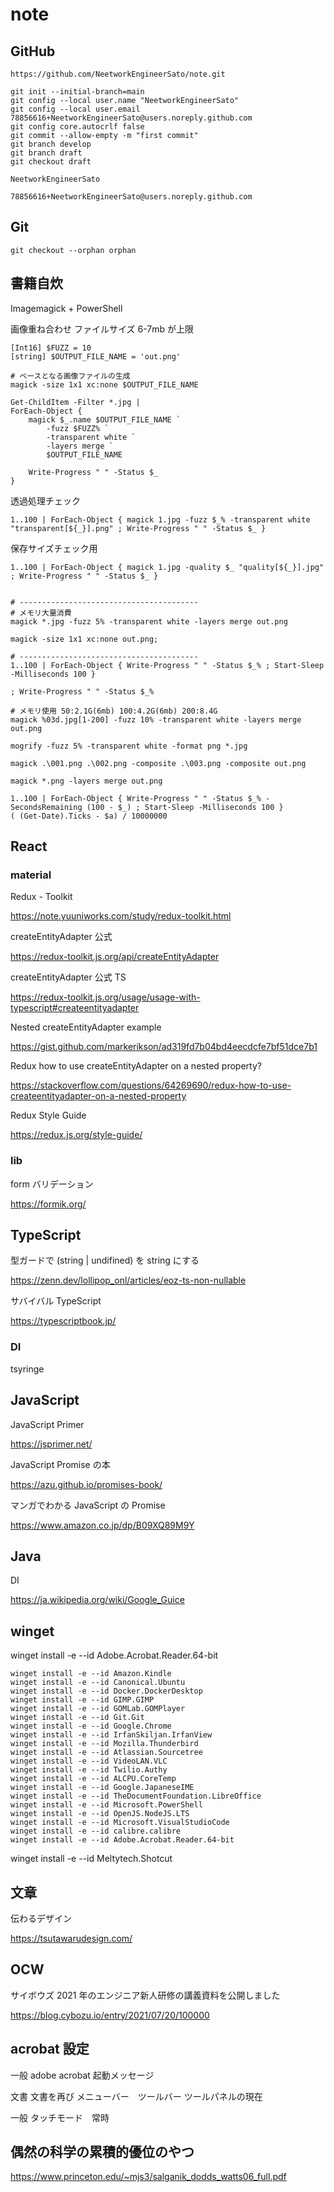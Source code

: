 # note

## GitHub

```text
https://github.com/NeetworkEngineerSato/note.git
```

```text
git init --initial-branch=main
git config --local user.name "NeetworkEngineerSato"
git config --local user.email 78856616+NeetworkEngineerSato@users.noreply.github.com
git config core.autocrlf false
git commit --allow-empty -m "first commit"
git branch develop
git branch draft
git checkout draft
```

```text
NeetworkEngineerSato
```

```text
78856616+NeetworkEngineerSato@users.noreply.github.com
```

## Git

```text
git checkout --orphan orphan
```

## 書籍自炊

Imagemagick + PowerShell

画像重ね合わせ ファイルサイズ 6-7mb が上限

```text
[Int16] $FUZZ = 10
[string] $OUTPUT_FILE_NAME = 'out.png'

# ベースとなる画像ファイルの生成
magick -size 1x1 xc:none $OUTPUT_FILE_NAME

Get-ChildItem -Filter *.jpg |
ForEach-Object {
    magick $_.name $OUTPUT_FILE_NAME `
        -fuzz $FUZZ% `
        -transparent white `
        -layers merge `
        $OUTPUT_FILE_NAME

    Write-Progress " " -Status $_
}
```

透過処理チェック

```text
1..100 | ForEach-Object { magick 1.jpg -fuzz $_% -transparent white "transparent[${_}].png" ; Write-Progress " " -Status $_ }
```

保存サイズチェック用

```text
1..100 | ForEach-Object { magick 1.jpg -quality $_ "quality[${_}].jpg" ; Write-Progress " " -Status $_ }
```

```text

# ----------------------------------------
# メモリ大量消費
magick *.jpg -fuzz 5% -transparent white -layers merge out.png

magick -size 1x1 xc:none out.png;

# ----------------------------------------
1..100 | ForEach-Object { Write-Progress " " -Status $_% ; Start-Sleep -Milliseconds 100 }

; Write-Progress " " -Status $_%

# メモリ使用 50:2.1G(6mb) 100:4.2G(6mb) 200:8.4G
magick %03d.jpg[1-200] -fuzz 10% -transparent white -layers merge out.png

mogrify -fuzz 5% -transparent white -format png *.jpg

magick .\001.png .\002.png -composite .\003.png -composite out.png

magick *.png -layers merge out.png

1..100 | ForEach-Object { Write-Progress " " -Status $_% -SecondsRemaining (100 - $_) ; Start-Sleep -Milliseconds 100 }
( (Get-Date).Ticks - $a) / 10000000
```

## React

### material

Redux - Toolkit

<https://note.yuuniworks.com/study/redux-toolkit.html>

createEntityAdapter 公式

<https://redux-toolkit.js.org/api/createEntityAdapter>

createEntityAdapter 公式 TS

<https://redux-toolkit.js.org/usage/usage-with-typescript#createentityadapter>

Nested createEntityAdapter example

<https://gist.github.com/markerikson/ad319fd7b04bd4eecdcfe7bf51dce7b1>

Redux how to use createEntityAdapter on a nested property?

<https://stackoverflow.com/questions/64269690/redux-how-to-use-createentityadapter-on-a-nested-property>

Redux Style Guide

<https://redux.js.org/style-guide/>

### lib

form バリデーション

<https://formik.org/>

## TypeScript

型ガードで (string | undifined) を string にする

<https://zenn.dev/lollipop_onl/articles/eoz-ts-non-nullable>

サバイバル TypeScript

<https://typescriptbook.jp/>

### DI

tsyringe

## JavaScript

JavaScript Primer

<https://jsprimer.net/>

JavaScript Promise の本

<https://azu.github.io/promises-book/>

マンガでわかる JavaScript の Promise

<https://www.amazon.co.jp/dp/B09XQ89M9Y>

## Java

DI

<https://ja.wikipedia.org/wiki/Google_Guice>

## winget

winget install -e --id Adobe.Acrobat.Reader.64-bit

```text
winget install -e --id Amazon.Kindle
winget install -e --id Canonical.Ubuntu
winget install -e --id Docker.DockerDesktop
winget install -e --id GIMP.GIMP
winget install -e --id GOMLab.GOMPlayer
winget install -e --id Git.Git
winget install -e --id Google.Chrome
winget install -e --id IrfanSkiljan.IrfanView
winget install -e --id Mozilla.Thunderbird
winget install -e --id Atlassian.Sourcetree
winget install -e --id VideoLAN.VLC
winget install -e --id Twilio.Authy
winget install -e --id ALCPU.CoreTemp
winget install -e --id Google.JapaneseIME
winget install -e --id TheDocumentFoundation.LibreOffice
winget install -e --id Microsoft.PowerShell
winget install -e --id OpenJS.NodeJS.LTS
winget install -e --id Microsoft.VisualStudioCode
winget install -e --id calibre.calibre
winget install -e --id Adobe.Acrobat.Reader.64-bit
```

winget install -e --id Meltytech.Shotcut

## 文章

伝わるデザイン

<https://tsutawarudesign.com/>

## OCW

サイボウズ 2021 年のエンジニア新人研修の講義資料を公開しました

<https://blog.cybozu.io/entry/2021/07/20/100000>

## acrobat 設定

一般
adobe acrobat 起動メッセージ

文書
文書を再び
メニューバー　ツールバー
ツールパネルの現在

一般
タッチモード　常時

## 偶然の科学の累積的優位のやつ

<https://www.princeton.edu/~mjs3/salganik_dodds_watts06_full.pdf>

